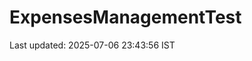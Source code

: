 # ExpensesManagementTest



































































Last updated: 2025-07-06 23:43:56 IST
